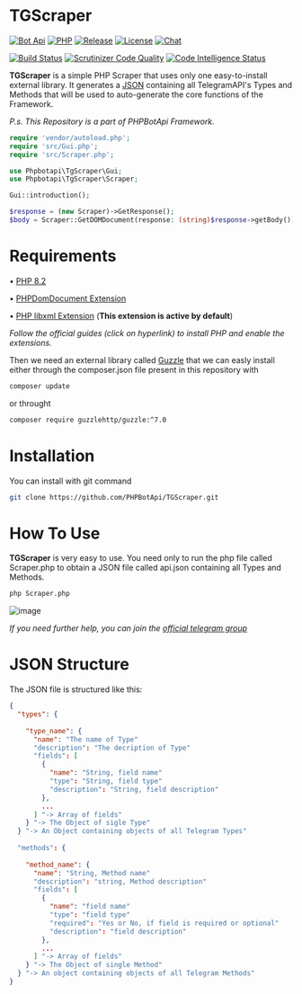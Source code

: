 # TGScraper

[![Bot Api](https://img.shields.io/badge/Bot%20Api-6.3-2686B7?labelColor=404040&style=flat&logo=Telegram&link=https://core.telegram.org/bots/api)](https://core.telegram.org/bots/api)
[![PHP](https://img.shields.io/badge/PHP-8.2-0066cc?labelColor=404040&style=flat&logo=PHP&link=https://php.net)](https://php.net)
[![Release](https://img.shields.io/badge/Release-1.5.5-green?labelColor=404040&style=flat&logo=GitHub&link=https://github.com/PHPBotApi/TGScraper/releases/tag/v1.5.5)](https://github.com/PHPBotApi/TGScraper/releases/tag/v1.5.5)
[![License](https://img.shields.io/badge/License-GPL%20v3.0-darkred?labelColor=404040&style=flat&logo=GNU-Privacy-Guard&link=https://github.com/PHPBotApi/TGScraper/blob/master/LICENSE)](https://github.com/PHPBotApi/TGScraper/blob/master/LICENSE)
[![Chat](https://img.shields.io/badge/Chat-Support-orange?labelColor=404040&style=flat&logo=telegram&link=https://t.me/BotApiPHP)](https://t.me/BotApiPHP)

[![Build Status](https://scrutinizer-ci.com/g/PHPBotApi/TGScraper/badges/build.png?b=master)](https://scrutinizer-ci.com/g/PHPBotApi/TGScraper/build-status/master)
[![Scrutinizer Code Quality](https://scrutinizer-ci.com/g/PHPBotApi/TGScraper/badges/quality-score.png?b=master)](https://scrutinizer-ci.com/g/PHPBotApi/TGScraper/?branch=master)
[![Code Intelligence Status](https://scrutinizer-ci.com/g/PHPBotApi/TGScraper/badges/code-intelligence.svg?b=master)](https://scrutinizer-ci.com/code-intelligence)

**TGScraper** is a simple PHP Scraper that uses only one easy-to-install external library. It generates a [JSON](https://www.codewall.co.uk/how-to-read-json-file-using-php-examples/) containing all TelegramAPI's Types and Methods that will be used to auto-generate the core functions of the Framework.

_P.s. This Repository is a part of PHPBotApi Framework._


``` php
require 'vendor/autoload.php';
require 'src/Gui.php';
require 'src/Scraper.php';

use Phpbotapi\TgScraper\Gui;
use Phpbotapi\TgScraper\Scraper;

Gui::introduction();

$response = (new Scraper)->GetResponse();
$body = Scraper::GetDOMDocument(response: (string)$response->getBody());
```

# Requirements
• [PHP 8.2](https://www.php.net/downloads.php#v8.2.0)

• [PHPDomDocument Extension](https://www.php.net/manual/en/book.dom.php#book.dom)

• [PHP libxml Extension](https://www.php.net/manual/en/book.libxml.php) (**This extension is active by default**)

_Follow the official guides (click on hyperlink) to install PHP and enable the extensions._

Then we need an external library called [Guzzle](https://docs.guzzlephp.org/en/stable/) that we can easly install either through the composer.json file present in this repository with

```sh
composer update
```

or throught 

```sh
composer require guzzlehttp/guzzle:^7.0
```

# Installation
You can install with git command

```sh
git clone https://github.com/PHPBotApi/TGScraper.git
```

# How To Use
**TGScraper** is very easy to use. You need only to run the php file called Scraper.php to obtain a JSON file called api.json containing all Types and Methods.


```sh
php Scraper.php
```
![image](https://user-images.githubusercontent.com/52217119/209342687-7feed426-0d67-4f7b-8950-3a9c9b496c2c.png)

_If you need further help, you can join the [official telegram group](https://t.me/BotApiPHP)_
# JSON Structure
The JSON file is structured like this: 

``` json
{
  "types": { 
  
    "type_name": {
      "name": "The name of Type"
      "description": "The decription of Type"
      "fields": [ 
        {
          "name": "String, field name"
          "type": "String, field type"
          "description": "String, field description"
        },
        ...
      ] "-> Array of fields"
    } "-> The Object of sigle Type"
  } "-> An Object containing objects of all Telegram Types"
  
  "methods": { 
  
    "method_name": { 
      "name": "String, Method name"
      "description": "string, Method description"
      "fields": [
        {
          "name": "field name"
          "type": "field type" 
          "required": "Yes or No, if field is required or optional"
          "description": "field description"
        },
        ...
      ] "-> Array of fields"
    } "-> The Object of single Method"
  } "-> An object containing objects of all Telegram Methods"
}
```
